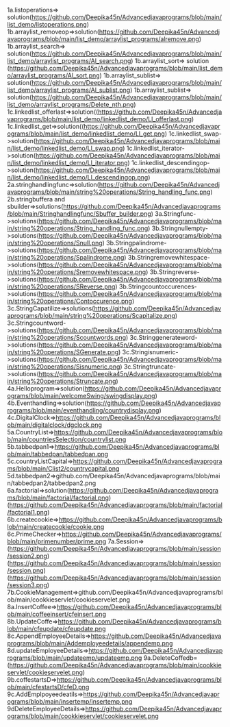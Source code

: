 1a.listoperations=> solution(https://github.com/Deepika45n/Advancedjavaprograms/blob/main/list_demo/listoperations.png)
1b.arraylist_removeop=>solution(https://github.com/Deepika45n/Advancedjavaprograms/blob/main/list_demo/arraylist_programs/alremove.png)
1b.arraylist_search=> solution(https://github.com/Deepika45n/Advancedjavaprograms/blob/main/list_demo/arraylist_programs/Al_search.png)
1b.arraylist_sort=> solution (https://github.com/Deepika45n/Advancedjavaprograms/blob/main/list_demo/arraylist_programs/Al_sort.png)
1b.arraylist_sublist=> solution(https://github.com/Deepika45n/Advancedjavaprograms/blob/main/list_demo/arraylist_programs/Al_sublist.png)
1b.arraylist_sublist=> solution(https://github.com/Deepika45n/Advancedjavaprograms/blob/main/list_demo/arraylist_programs/Delete_nth.png)
1c.linkedlist_offerlast=>solution((https://github.com/Deepika45n/Advancedjavaprograms/blob/main/list_demo/linkedlist_demo/Ll_offerlast.png)
1c.linkedlist_get=>solution((https://github.com/Deepika45n/Advancedjavaprograms/blob/main/list_demo/linkedlist_demo/Ll_get.png)
1c.linkedlist_swap->solution(https://github.com/Deepika45n/Advancedjavaprograms/blob/main/list_demo/linkedlist_demo/Ll_swap.png)
1c.linkedlist_iterator->solution(https://github.com/Deepika45n/Advancedjavaprograms/blob/main/list_demo/linkedlist_demo/Ll_iterator.png)
1c.linkedlist_descendingop->solution(https://github.com/Deepika45n/Advancedjavaprograms/blob/main/list_demo/linkedlist_demo/Ll_descendingop.png)
2a.stringhandlingfunc=>solution(https://github.com/Deepika45n/Advancedjavaprograms/blob/main/string%20operations/String_handling_func.png)
2b.stringbuffera and sbuilder=>solutions(https://github.com/Deepika45n/Advancedjavaprograms/blob/main/Stringhandlingfunc/Sbuffer_builder.png)
3a.Stringfunc->solutions(https://github.com/Deepika45n/Advancedjavaprograms/blob/main/string%20operations/String_handling_func.png)
3b.Stringnullempty->solutions(https://github.com/Deepika45n/Advancedjavaprograms/blob/main/string%20operations/Snull.png)
3b.Stringpalindrome->solutions(https://github.com/Deepika45n/Advancedjavaprograms/blob/main/string%20operations/Spalindrome.png)
3b.Stringremovewhitespace->solutions(https://github.com/Deepika45n/Advancedjavaprograms/blob/main/string%20operations/Sremovewhitespace.png)
3b.Stringreverse->solutions(https://github.com/Deepika45n/Advancedjavaprograms/blob/main/string%20operations/SReverse.png)
3b.Stringcountoccurences->solutions(https://github.com/Deepika45n/Advancedjavaprograms/blob/main/string%20operations/Contoccurence.png)
3c.StringCapatilize=>solutions(https://github.com/Deepika45n/Advancedjavaprograms/blob/main/string%20operations/Scapitalize.png)
3c.Stringcountword->solutions(https://github.com/Deepika45n/Advancedjavaprograms/blob/main/string%20operations/Scountwords.png)
3c.Stringgenerateword->solutions(https://github.com/Deepika45n/Advancedjavaprograms/blob/main/string%20operations/SGenerate.png)
3c.Stringisnumeric->solutions(https://github.com/Deepika45n/Advancedjavaprograms/blob/main/string%20operations/Sisnumeric.png)
3c.Stringtruncate->solutions(https://github.com/Deepika45n/Advancedjavaprograms/blob/main/string%20operations/Struncate.png)
4a.Helloprogram=>solution(https://github.com/Deepika45n/Advancedjavaprograms/blob/main/welcomeSwing/swingdisplay.png)
4b.Eventhandling=>solution(https://github.com/Deepika45n/Advancedjavaprograms/blob/main/eventhandling/countrydisplay.png)
4c.DigitalClock=>https://github.com/Deepika45n/Advancedjavaprograms/blob/main/digitalclock/dgclock.png
5a.CountryList=>https://github.com/Deepika45n/Advancedjavaprograms/blob/main/countriesSelection/countrylist.png
5b.tabbedpan1=>https://github.com/Deepika45n/Advancedjavaprograms/blob/main/tabbedpan/tabbedpan.png
5c.countryListCapital=>https://github.com/Deepika45n/Advancedjavaprograms/blob/main/Clist2/countrycapital.png
5d.tabbedpan2=>github.com/Deepika45n/Advancedjavaprograms/blob/main/tabbedpan2/tabbedpan2.png
6a.factorial=>solution(https://github.com/Deepika45n/Advancedjavaprograms/blob/main/factorial/factorial.png)(https://github.com/Deepika45n/Advancedjavaprograms/blob/main/factorial/factorial1.png)
6b.createcookie=>https://github.com/Deepika45n/Advancedjavaprograms/blob/main/createcookie/cookie.png
6c.PrimeChecker=>https://github.com/Deepika45n/Advancedjavaprograms/blob/main/primenumber/prime.png
7a.Session=>(https://github.com/Deepika45n/Advancedjavaprograms/blob/main/session/session2.png)(https://github.com/Deepika45n/Advancedjavaprograms/blob/main/session/session.png)(https://github.com/Deepika45n/Advancedjavaprograms/blob/main/session/session3.png)
7b.CookieManagement=>github.com/Deepika45n/Advancedjavaprograms/blob/main/cookkieservlet/cookieservelet.png
8a.InsertCoffee=>https://github.com/Deepika45n/Advancedjavaprograms/blob/main/coffeeinsert/cfeinsert.png
8b.UpdateCoffe=>https://github.com/Deepika45n/Advancedjavaprograms/blob/main/cfeupdate/cfeupdate.png
8c.AppendEmployeeDetails=>https://github.com/Deepika45n/Advancedjavaprograms/blob/main/Addemployeedetails/appendemp.png
8d.updateEmployeeDetails=>https://github.com/Deepika45n/Advancedjavaprograms/blob/main/updateemp/updateemp.png
9a.DeleteCoffedb=(https://github.com/Deepika45n/Advancedjavaprograms/blob/main/cookkieservlet/cookieservelet.png)
9b.coffestartsD=>https://github.com/Deepika45n/Advancedjavaprograms/blob/main/cfestartsD/cfeD.png
9c.AddEmplpoyeedeatils=>https://github.com/Deepika45n/Advancedjavaprograms/blob/main/insertemp/insertemp.png
9dDeleteEmployeeDetails=>https://github.com/Deepika45n/Advancedjavaprograms/blob/main/cookkieservlet/cookieservelet.png

















